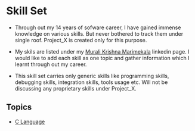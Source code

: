 # Skill Set
- Through out my 14 years of sofware career, I have gained immense knowledge on various skills. But never bothered to track them under
  single roof. Project_X is created only for this purpose.
  
- My skils are listed under my [Murali Krishna Marimekala](https://www.linkedin.com/in/mmuralik/) linkedin page. I would like to add 
  each skill as one topic and gather information which I learnt through out my career. 
  
- This skill set carries only generic skills like programming skills, debugging skills, integration skills, tools usage etc. 
  Will not be discussing any proprietary skills under Project_X.

## Topics
- [C Language](topics/c-language.md)
